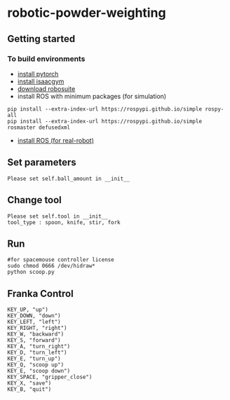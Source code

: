 # robotic-powder-weighting

## Getting started

### To build environments
- [install pytorch](https://pytorch.org/get-started/locally/)
- [install isaacgym](https://developer.nvidia.com/isaac-gym)
- [download robosuite](https://github.com/ARISE-Initiative/robosuite/tree/master)
- install ROS with minimum packages (for simulation)
```
pip install --extra-index-url https://rospypi.github.io/simple rospy-all
pip install --extra-index-url https://rospypi.github.io/simple rosmaster defusedxml
```
- [install ROS (for real-robot)](http://wiki.ros.org/ROS/Installation)

## Set parameters
```
Please set self.ball_amount in __init__
```
## Change tool
```
Please set self.tool in __init__
tool_type : spoon, knife, stir, fork
```
## Run
```
#for spacemouse controller license 
sudo chmod 0666 /dev/hidraw*
python scoop.py
```

## Franka Control
```
KEY_UP, "up")
KEY_DOWN, "down")
KEY_LEFT, "left")
KEY_RIGHT, "right")
KEY_W, "backward")
KEY_S, "forward")
KEY_A, "turn_right")
KEY_D, "turn_left")
KEY_E, "turn_up")
KEY_Q, "scoop up")
KEY_E, "scoop down")
KEY_SPACE, "gripper_close")
KEY_X, "save")
KEY_B, "quit")
```


